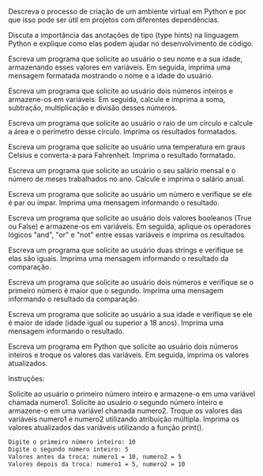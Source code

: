 Descreva o processo de criação de um ambiente virtual em Python e por que isso pode ser útil em projetos com diferentes dependências.

Discuta a importância das anotações de tipo (type hints) na linguagem Python e explique como elas podem ajudar no desenvolvimento de código.

Escreva um programa que solicite ao usuário o seu nome e a sua idade, armazenando esses valores em variáveis. Em seguida, imprima uma mensagem formatada mostrando o nome e a idade do usuário.

Escreva um programa que solicite ao usuário dois números inteiros e armazene-os em variáveis. Em seguida, calcule e imprima a soma, subtração, multiplicação e divisão desses números.

Escreva um programa que solicite ao usuário o raio de um círculo e calcule a área e o perímetro desse círculo. Imprima os resultados formatados.

Escreva um programa que solicite ao usuário uma temperatura em graus Celsius e converta-a para Fahrenheit. Imprima o resultado formatado.

Escreva um programa que solicite ao usuário o seu salário mensal e o número de meses trabalhados no ano. Calcule e imprima o salário anual.

Escreva um programa que solicite ao usuário um número e verifique se ele é par ou ímpar. Imprima uma mensagem informando o resultado.

Escreva um programa que solicite ao usuário dois valores booleanos (True ou False) e armazene-os em variáveis. Em seguida, aplique os operadores lógicos "and", "or" e "not" entre essas variáveis e imprima os resultados.

Escreva um programa que solicite ao usuário duas strings e verifique se elas são iguais. Imprima uma mensagem informando o resultado da comparação.

Escreva um programa que solicite ao usuário dois números e verifique se o primeiro número é maior que o segundo. Imprima uma mensagem informando o resultado da comparação.

Escreva um programa que solicite ao usuário a sua idade e verifique se ele é maior de idade (idade igual ou superior a 18 anos). Imprima uma mensagem informando o resultado.

Escreva um programa em Python que solicite ao usuário dois números inteiros e troque os valores das variáveis. Em seguida, imprima os valores atualizados.

Instruções:

Solicite ao usuário o primeiro número inteiro e armazene-o em uma variável chamada numero1.
Solicite ao usuário o segundo número inteiro e armazene-o em uma variável chamada numero2.
Troque os valores das variáveis numero1 e numero2 utilizando atribuição múltipla.
Imprima os valores atualizados das variáveis utilizando a função print().

```sh
Digite o primeiro número inteiro: 10
Digite o segundo número inteiro: 5
Valores antes da troca: numero1 = 10, numero2 = 5
Valores depois da troca: numero1 = 5, numero2 = 10

```
